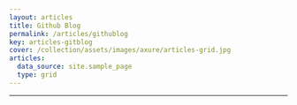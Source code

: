 ```yaml
---
layout: articles
title: Github Blog
permalink: /articles/githublog
key: articles-gitblog
cover: /collection/assets/images/axure/articles-grid.jpg
articles:
  data_source: site.sample_page
  type: grid
---
```


<div class="article__content" markdown="1">

---
